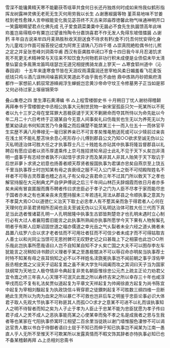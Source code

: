 <!-- { "loadSidebar": true } -->
雪深不能镵黄精天寒不能劚茯苓瑶草共食何日长还丹独炼何时成如来怜我似鹤形指挥龙树露神灵佛无老死无生灭何用劳我以长生
△谢惠椒醤等物
堇茶易地味不甘姜桂到老性愈辣人言申椒能变化我见苾芬终不灭古来郊庙荐徳馨此物气味通神明开口一笑露眼睛望君点化佛先成
孔子爱食蔬菜羮羮中无醤必不食先生执醤馈高年此味珎羞岂易得瓶中有粟岂过望谁怜陶令分嘉饷喜君不作无发人免得东坡借擂醤
△谢麫
丰年自古说来牟四月麦熟胜秋收天厨送食不待求有麫{食不}饦吾何忧安得化身为儿童戏沙作面可报荅授记或为阿育王请铸八万四千塔
△崇真院絶粒偶书付儿熈之定之并呈张苍峰刘洞斋华甫
西汉有臣龚胜卒闭口不食十四日我今半月忍渴饥求死不死更无术精神常与天往来不知饮食为何物若非功行积未成便是业债偿未毕太淸羣仙宴会多鳯箫龙笛鸣瑶瑟岂无道兄相提携骑龙直上寥天一
△寒食郓州道中（沁春园调）
十五年来逢寒食节皆在天涯叹雨濡露润还思宰柏风柔日媚羞看飞花麦饭纸钱只鸡斗酒几误林间噪喜鸦天笑道此不由乎我也不由他
鼎中炼熟丹砂把紫府淸都作一家想前人鹤驭常游綘阙浮生蝉蜕岂恋黄沙帝命守坟王令修墓男子正当如是邪又何必待过家上塜昼锦荣华

叠山集卷之四 里生潭石黄溥编
书
△上程雪楼御史书
十月朔日丁忧人谢枋得稽颡再拜奉书于雪楼御史中丞相公执事大元制世民物一新宋室孤臣只欠一死某所以不死者以九十三岁之母在堂耳罪大恶极获谴于天天不剿厥命而夺其所恃以为命先妣以今年二月二十六日考终于正寝某自今无意人间事矣礼曰伤哉贫也生无以为养死无以为塟某幼读此书何知其苦乃今身履之而后痛楚不能禁某三十一而入仕五十一而休官平生实歴不满八月俸禄无一毫归家养亲已不可言孝矣惟黾勉送死或可以少赎前过亲丧在浅土贫不能礼塟苫块余息心死形存小儿傅到郡县公文乃知○○欲求至诚无伪以公灭私明逹治体可胜大任之才执事荐士凡三十贱姓名亦玷其中执事将隆旨督郡县以礼聘召有愿应诏者以资币厚遣乘传上京弓旌招贤轮帛迎士此礼不见于天下乆矣岂非淸明一盛事乎有志经世者孰不兴起惜乎求异才而及某非其人非其人贻笑于天下取讥于后世非夣卜求贤之初意也扬善者顺天荐贤者报国执事为君谋亦忠矣自燕京至上饶五千里当执事荐士时岂知某有毋之丧衰绖之服不可入公门草土之衘不可彻殿陛姓名不祥者不可辱古灵荐藁也稽之古礼子有父母之丧君命三年不过其门所以敎天下之孝也解官持服在大元制典尤严自伊尹傅说之后三千年间山林匹夫辞烟霞而依日月者亦多矣未闻有冒哀匿服而膺币聘者传曰求忠臣必于孝子之门为人臣不尽孝于家而能尽忠于国者亦未之有也某亲丧未克塟持服未三年若违礼背法从郡县之令顺执事之意其为不孝莫大焉○○以道徳仁义治天下取士必忠孝人有不塟其亲而急于得君者人心何在天理何在非圣君贤相所忍闻也且夫至诚无伪以公灭私明达治体可胜大任三代而下真足当此选者惟诸葛孔明一人孔明居隆中执事生古郢皆荆楚竒才也孔明未遇时立心制行必有大过人者襄阳耆旧能言之此执事所熟闻亦执事所愿学今天下果有人物髣髴孔明者乎有斯人应斯诏固世道之福亦儒道之幸光岳之气乆裂者未全六经之道乆微者未昌置八纮罗六合以求才老者怯而不可用壮者狂而不可信少者未成才而不可得姑取吉人善士以和光同尘当馈可无思拊髀可无叹野史记之曰甚哉上下之相蒙也此岂○○所乐哉此岂执事所愿哉语曰人岂不自知某自知不才乆矣亡国之大夫不可以图存李左车犹能言之况稍知诗书颇识义理者乎某之至愚极闇决不可以辱召命亦明矣当执事荐士时特不知某有毋之丧耳倘知之必不以不祥姓名渎旒冕执事岂不闻前朝之事乎淳佑甲辰丞相史嵩之父没天子诏起复嵩之虽不来大学生呌阊阖而攻之其词曰天子当为国家扶纲常为天地立人极夺情非令典起复非羙名朝臣惟徐忠公元杰上疏主正论力劝君父宜令嵩之终三年丧人心天理不可泯灭此嵩之所以寿终吉宋之所以幸存三十年也咸淳甲戌而后不复有礼法矣贾似道起复为平章文天祥起复为帅阃徐直方起复为尚书陈宜中起复为宰相刘黻起复为执政饶信斗筲穿窬之徒鑚刺起复不可胜数三纲四维一旦断絶此生灵所以为肉为血宋之所以暴亡不可救也岂非后车之明鉴乎忠臣论事必识大体君子取人先观大节执事不可称匪其人而孤○○求才之意某不可进不以礼而误执事知人之明不待智者而知之矣为人子止于孝为人臣止于忠某不能为忠臣犹愿为孝子传曰君子成人之羙不成人之恶执事能亮某之心使某幸而兔不孝之名是成我者之恩与生我者等也某家在弋阳执事侨寓旴江相望二百余里当徒跣以谢门墙惟服色凄惨不可以谒达官贵人敢以书白于侍御者语曰士屈于不知已而伸于知已执事岂不闻某为江南一愚直人乎人无所不至惟天不可欺某所以发露真情而不暇文饰其辞者亦恃执事必知已也不备某稽颡再拜
△上丞相刘忠斋书
